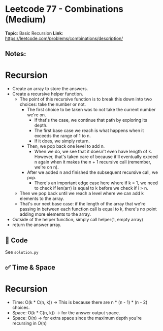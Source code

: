 # Leetcode 77 - Combinations (Medium)

**Topic**: Basic Recursion
**Link**: https://leetcode.com/problems/combinations/description/

## Notes:

# Recursion 
 - Create an array to store the answers. 
 - Create a recursive helper function. 
    - The point of this recursive function is to break this down into two choices: take the number or not. 
        - The first choice to be taken was to not take the current number we're on.
            - If that's the case, we continue that path by exploring its depth. 
            - The first base case we reach is what happens when it exceeds the range of 1 to n. 
            - If it does, we simply return. 
        - Then, we pop back one level to add n. 
            - When we do, we see that it doesn't even have length of k. However, that's taken care of because it'll eventually exceed n again when it makes the n + 1 recursive call (remember, we're on n). 
        - After we added n and finished the subsequent recursive call, we pop. 
            - There's an important edge case here where if k = 1, we need to check if len(arr) is equal to k before we check if i > n. 
    - Then we pop back until we reach a level where we can add k elements to the array. 
    - That's our next base case: if the length of the array that we're passing in between each function call is equal to k, there's no point adding more elements to the array. 
 - Outside of the helper function, simply call helper(1, empty array)
 - return the answer array. 

## 🧪 Code
See `solution.py`

## ✅ Time & Space

# Recursion
- Time: O(k * C(n, k)) -> This is because there are n * (n - 1) * (n - 2) choices. 
- Space: O(k * C(n, k)) -> for the answer output space. 
- Space: O(n) -> for extra space since the maximum depth you're recursing in O(n)

